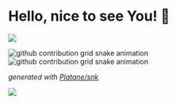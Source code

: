 <h1 align="left">Hello, nice to see You! 👀</h1>

![](https://visitor-badge.glitch.me/badge?page_id=wiktorkisielewski.me)

![github contribution grid snake animation](https://raw.githubusercontent.com/wiktorkisielewski/wiktorkisielewski/snake/github-contribution-grid-snake-dark.svg#gh-dark-mode-only)![github contribution grid snake animation](https://raw.githubusercontent.com/wiktorkisielewski/wiktorkisielewski/snake/github-contribution-grid-snake.svg#gh-light-mode-only)


_generated with [Platane/snk](https://github.com/Platane/snk)_

<img src="https://github.com/wiktorkisielewski/wiktorkisielewski/blob/324821c79573d0c6733794ce2cd68ae3755943ba/github-contribution-grid-snake.svg" />
